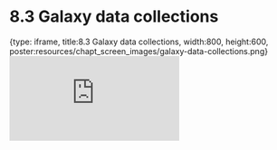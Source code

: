 # 8.3 Galaxy data collections
 
{type: iframe, title:8.3 Galaxy data collections, width:800, height:600, poster:resources/chapt_screen_images/galaxy-data-collections.png}
![](https://vgaysin1.github.io/CURE-MicrobialMysteries-test/galaxy-data-collections.html)
 

 
